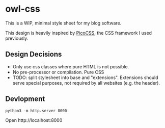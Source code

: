 # owl-css
This is a WIP, minimal style sheet for my blog software.

This design is heavily inspired by [PicoCSS](https://picocss.com), the CSS framework I used previously.

## Design Decisions

- Only use css classes where pure HTML is not possible.
- No pre-processor or compilation. Pure CSS
- TODO: split stylesheet into base and "extensions". Extensions should serve special purposes, not required by all websites (e.g. the header).


## Devlopment

```
python3 -m http.server 8000
```

Open http://localhost:8000